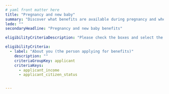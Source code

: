 ```yaml
---
# yaml front matter here
title: "Pregnancy and new baby"
summary: "Discover what benefits are available during pregnancy and when you have a new child, either through birth or adoption."
lede: ""
secondaryHeadline: "Pregnancy and new baby benefits"

eligibilityCriteriaDescription: "Please check the boxes and select the options that best describe your situation. Answer as many questions as possible for the most accurate results."

eligibilityCriteria:
  - label: "About you (the person applying for benefits)"
    description: ""
    criteriaGroupKey: applicant
    criteriaKeys:
      - applicant_income
      - applicant_citizen_status


---
```

